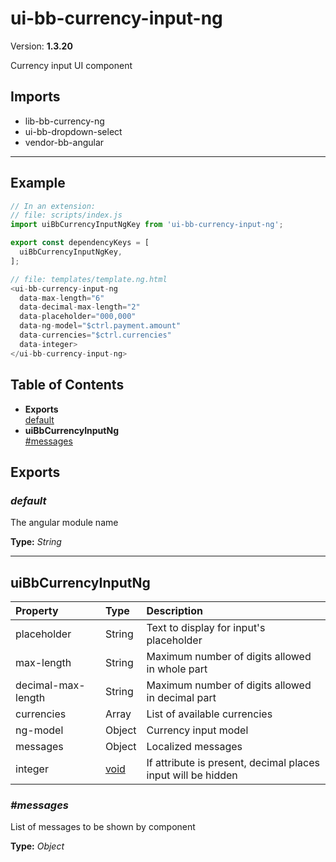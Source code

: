 # ui-bb-currency-input-ng


Version: **1.3.20**

Currency input UI component

## Imports

* lib-bb-currency-ng
* ui-bb-dropdown-select
* vendor-bb-angular

---

## Example

```javascript
// In an extension:
// file: scripts/index.js
import uiBbCurrencyInputNgKey from 'ui-bb-currency-input-ng';

export const dependencyKeys = [
  uiBbCurrencyInputNgKey,
];

// file: templates/template.ng.html
<ui-bb-currency-input-ng
  data-max-length="6"
  data-decimal-max-length="2"
  data-placeholder="000,000"
  data-ng-model="$ctrl.payment.amount"
  data-currencies="$ctrl.currencies"
  data-integer>
</ui-bb-currency-input-ng>
```

## Table of Contents
- **Exports**<br/>    <a href="#default">default</a><br/>
- **uiBbCurrencyInputNg**<br/>    <a href="#uiBbCurrencyInputNg_messages">#messages</a><br/>

## Exports

### <a name="default"></a>*default*

The angular module name

**Type:** *String*


---

## uiBbCurrencyInputNg


| Property | Type | Description |
| :-- | :-- | :-- |
| placeholder | String | Text to display for input's placeholder |
| max-length | String | Maximum number of digits allowed in whole part |
| decimal-max-length | String | Maximum number of digits allowed in decimal part |
| currencies | Array | List of available currencies |
| ng-model | Object | Currency input model |
| messages | Object | Localized messages |
| integer | [void](#void) | If attribute is present, decimal places input will be hidden |
### <a name="uiBbCurrencyInputNg_messages"></a>*#messages*

List of messages to be shown by component

**Type:** *Object*

